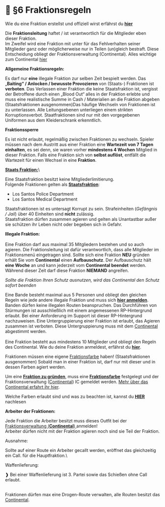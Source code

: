 # 👬 §6 Fraktionsregeln

Wie du eine Fraktion erstellst und offiziell wirst erfährst du [**hier**](../readme/11-wie-wird-meine-fraktion-bande-offiziell.md)

Die **Fraktionsleitung** haftet / ist verantwortlich für die Mitglieder eben dieser Fraktion.\
Im Zweifel wird eine Fraktion mit unter für das Fehlverhalten seiner Mitglieder ganz oder möglicherweise nur in Teilen (un)gleich bestraft. Diese Entscheidung obliegt der Fraktionsverwaltung (Continental). Alles wichtige zum Continental [hier](../readme/9-continental.md)

**Allgemeine Fraktionsregeln:**

Es darf nur **eine** illegale Fraktion zur selben Zeit bespielt werden. Das „**Baiting“ / Anlocken / bewusste Provozieren** von (Staats-) Fraktionen ist **verboten**. Das Verlassen einer Fraktion die keine Staatsfraktion ist, vergisst der Betroffene durch einen „Blood Out“ alles in der Fraktion erlebte und muss eine realistische Summe in Cash / Materialien an die Fraktion abgeben (Staatsfraktionen ausgenommen)Das häufige Wechseln von Fraktionen ist zu unterlassen. Alle Leitungsebenen unterliegen einem strikten Korruptionsverbot. Staatfraktionen sind nur mit den vorgegebenen Uniformen aus dem Kleiderschrank erkenntlich.

**Fraktionssperre**

Es ist nicht erlaubt, regelmäßig zwischen Fraktionen zu wechseln. Spieler müssen nach dem Austritt aus einer Fraktion eine **Wartezeit von 7 Tagen einhalten**, es sei denn, sie waren vorher **mindestens 4 Wochen** Mitglied in dieser Fraktion. Falls eine Fraktion sich von **selbst auflöst**, entfällt die Wartezeit für einen Wechsel in eine **Fraktion**.

[**Staats Fraktion:**](../staatsfraktion.md)\

Eine Staatsfraktion besitzt keine Mitgliederlimitierung.\
Folgende Fraktionen gelten als [**Staatsfraktion**](../staatsfraktion.md):

* Los Santos Police Department
* Los Santos Medical Department

Staatsfraktionen ist es untersagt Korrupt zu sein. Strafeinheiten (_Gefängnis / Jail_) über 40 Einheiten sind **nicht** zulässig.\
Staatsfraktion dürfen zusammen agieren und gelten als Unantastbar außer sie schützen ihr Leben nicht oder begeben sich in Gefahr. 

**Illegale Fraktion:**\
\
Eine Fraktion darf aus maximal 35 Mitgliedern bestehen und so auch agieren. Die Fraktionsleitung ist dafür verantwortlich, dass alle Mitglieder im Fraktionsmenü eingetragen sind.
Sollte sich eine Fraktion **NEU** gründen erhält Sie vom **Continental** einen  **Aufbauschutz**. Der Aufbauschutz hält **eine Woche** an und kann jederzeit vom **Continental beendet** werden. Während dieser Zeit darf diese Fraktion **NIEMAND** angreifen.

_Sollte die Fraktion Ihren Schutz ausnutzen, wird das Continental den Schutz sofort beenden_


Eine Bande besteht maximal aus 5 Personen und obliegt den gleichen Regeln wie jede andere illegale Fraktion und muss sich [**hier anmelden**](../readme/11-wie-wird-meine-fraktion-bande-offiziell.md).\
Banden dürfen keine illegalen Routen beanspruchen. Das Durchführen von Stürmungen ist ausschließlich mit einem angemessenen RP-Hintergrund erlaubt. Bei einer Anforderung im Support ist dieser RP-Hintergrund nachzuweisen. Eine Untergruppierung einer Fraktion ist erlaubt, das Agieren zusammen ist verboten. Diese Untergruppierung muss mit dem [Continental](../readme/9-continental.md) abgestimmt werden.\
\
Eine Fraktion besteht aus mindestens 10 Mitglieder und obliegt den Regeln des Continental. Wie du deine Fraktion anmeldest, erfährst du [**hier**](../readme/11-wie-wird-meine-fraktion-bande-offiziell.md).

Fraktionen müssen eine eigene [Fraktionsfarbe](../../erklaerung/fraktionsoutfits.md) haben! (Staatsfraktionen ausgenommen) Sobald man in einer Fraktion ist, darf nur mit dieser und in dessen Farben agiert werden.

Um eine [**Fraktion zu gründen**](../readme/11-wie-wird-meine-fraktion-bande-offiziell.md), muss eine [**Fraktionsfarbe**](../../erklaerung/fraktionsoutfits.md) festgelegt und der Fraktionsverwaltung ([Continental](../readme/9-continental.md)) IC gemeldet werden. [Mehr über das Continental erfahrt ihr hier](../readme/9-continental.md).

Welche Farben erlaubt sind und was zu beachten ist, kannst du [**HIER**](../../erklaerung/fraktionsoutfits.md) nachlesen

**Arbeiter der Fraktionen:**

Jede Fraktion die Arbeiter besitzt muss dieses Outfit bei der [Fraktionsverwaltung (**Continental**) ](../readme/11-wie-wird-meine-fraktion-bande-offiziell.md)anmelden!\
Arbeiter dürfen nicht mit der Fraktion agieren noch sind sie Teil der Fraktion.

Ausnahme:

Sollte auf einer Route ein Arbeiter gecallt werden, eröffnet das gleichzeitig ein Call. für die Hauptfraktion.\\

Waffenlieferung:

❱ Bei einer Waffenlieferung ist 3. Partei sowie das Schießen ohne Call erlaubt.

\
Fraktionen dürfen max eine Drogen-Route verwalten, alle Routen besitzt das [Continental](../readme/9-continental.md).
